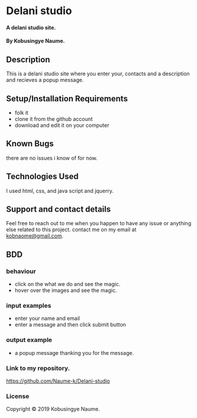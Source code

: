 # Delani studio
#### A delani studio site.
#### By Kobusingye Naume.
## Description
This is a delani studio site where you enter your, contacts and a description and recieves a popup message.
## Setup/Installation Requirements
* folk it 
* clone it from the github account
* download and edit it on your computer
## Known Bugs
there are no issues i know of for now.
## Technologies Used
I used html, css, and java script and jquerry.
## Support and contact details
Feel free to reach out to me when you happen to have any issue or anything else related to this project. contact me on my email at kobnaome@gmail.com.
## BDD
### behaviour
* click on the what we do and see the magic.
* hover over the images and see the magic.
### input examples
* enter your name and email
* enter a message and then click submit button
### output example
* a popup message thanking you for the message.
### Link to my repository.
https://github.com/Naume-k/Delani-studio
### License
Copyright © 2019 Kobusingye Naume.